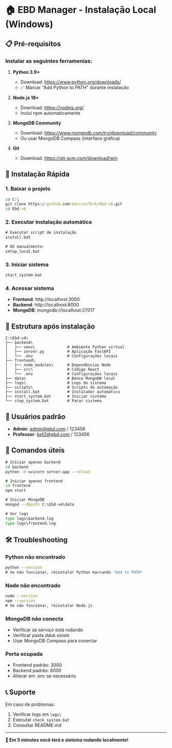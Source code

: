 # 🏠 EBD Manager - Instalação Local (Windows)

## 📋 Pré-requisitos

### Instalar as seguintes ferramenias:

1. **Python 3.9+**
   - Download: https://www.python.org/downloads/
   - ✅ Marcar "Add Python to PATH" durante instalação

2. **Node.js 18+**
   - Download: https://nodejs.org/
   - Incluí npm automaticamente

3. **MongoDB Community**
   - Download: https://www.mongodb.com/try/download/community
   - Ou usar MongoDB Compass (interface gráfica)

4. **Git**
   - Download: https://git-scm.com/download/win

## 🚀 Instalação Rápida

### 1. Baixar o projeto
```cmd
cd C:\
git clone https://github.com/marciosfbrk/Ebd-v6.git
cd Ebd-v6
```

### 2. Executar instalação automática
```cmd
# Executar script de instalação
install.bat

# OU manualmente:
setup_local.bat
```

### 3. Iniciar sistema
```cmd
start_system.bat
```

### 4. Acessar sistema
- **Frontend**: http://localhost:3000
- **Backend**: http://localhost:8000
- **MongoDB**: mongodb://localhost:27017

## 📁 Estrutura após instalação

```
C:\Ebd-v4\
├── backend\
│   ├── venv\              # Ambiente Python virtual
│   ├── server.py          # Aplicação FastAPI
│   └── .env               # Configurações locais
├── frontend\
│   ├── node_modules\      # Dependências Node
│   ├── src\               # Código React
│   └── .env               # Configurações locais
├── data\                  # Banco MongoDB local
├── logs\                  # Logs do sistema
├── scripts\               # Scripts de automação
├── install.bat            # Instalador automático
├── start_system.bat       # Iniciar sistema
└── stop_system.bat        # Parar sistema
```

## 👥 Usuários padrão
- **Admin**: admin@ebd.com / 123456
- **Professor**: kell2@ebd.com / 123456

## 🔧 Comandos úteis

```cmd
# Iniciar apenas backend
cd backend
python -m uvicorn server:app --reload

# Iniciar apenas frontend
cd frontend
npm start

# Iniciar MongoDB
mongod --dbpath C:\Ebd-v4\data

# Ver logs
type logs\backend.log
type logs\frontend.log
```

## 🛠️ Troubleshooting

### Python não encontrado
```cmd
python --version
# Se não funcionar, reinstalar Python marcando "Add to PATH"
```

### Node não encontrado
```cmd
node --version
npm --version
# Se não funcionar, reinstalar Node.js
```

### MongoDB não conecta
- Verificar se serviço está rodando
- Verificar pasta data\ existe
- Usar MongoDB Compass para conectar

### Porta ocupada
- Frontend padrão: 3000
- Backend padrão: 8000
- Alterar em .env se necessário

## 📞 Suporte

Em caso de problemas:
1. Verificar logs em `logs\`
2. Executar `check_system.bat`
3. Consultar README.md

---

**🎯 Em 5 minutos você terá o sistema rodando localmente!**